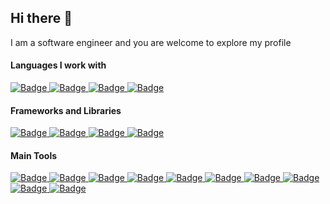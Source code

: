 ## Hi there 👋  
                 
<div>
  <p>I am a software engineer and you are welcome to explore my profile</p>
  
  <h4>Languages I work with</h4>
    <a href="https://react.dev/">
      <img src="https://img.shields.io/badge/JavaScript-323330?style=for-the-badge&logo=javascript&logoColor=F7DF1E" alt="Badge"/>
    </a>
    <a href="https://www.php.net/">
      <img src="https://img.shields.io/badge/php-%23777BB4.svg?style=for-the-badge&logo=php&logoColor=white" alt="Badge"/>
    </a>
    <a href="https://www.python.org/">
      <img src="https://img.shields.io/badge/python-3670A0?style=for-the-badge&logo=python&logoColor=ffdd54" alt="Badge"/>
    </a>
    <a href="https://www.typescriptlang.org/">
      <img src="https://img.shields.io/badge/typescript-%23007ACC.svg?style=for-the-badge&logo=typescript&logoColor=white" alt="Badge"/>
    </a>
    <h4>Frameworks and Libraries</h4>
    <a href="https://laravel.com/">
      <img src="https://img.shields.io/badge/laravel-%23FF2D20.svg?style=for-the-badge&logo=laravel&logoColor=white" alt="Badge"/>
    </a>
    <a href="https://nestjs.com/">
      <img src="https://img.shields.io/badge/nestjs-%23E0234E.svg?style=for-the-badge&logo=nestjs&logoColor=white" alt="Badge"/>
    </a>
    <a href="https://react.dev/">
      <img src="https://img.shields.io/badge/React-20232A?style=for-the-badge&logo=react&logoColor=61DAFB" alt="Badge"/>
    </a>
    <a href="https://nextjs.org/">
      <img src="https://img.shields.io/badge/Next-black?style=for-the-badge&logo=next.js&logoColor=white" alt="Badge"/>
    </a>
    <h4>Main Tools</h4>
    <a href="https://git-scm.com/">
      <img src="https://img.shields.io/badge/git-%23F05033.svg?style=for-the-badge&logo=git&logoColor=white" alt="Badge"/>
    </a>
    <a href="https://www.postgresql.org/">
      <img src="https://img.shields.io/badge/postgres-%23316192.svg?style=for-the-badge&logo=postgresql&logoColor=white" alt="Badge"/>
    </a>
    <a href="https://www.mongodb.com/">
      <img src="https://img.shields.io/badge/MongoDB-%234ea94b.svg?style=for-the-badge&logo=mongodb&logoColor=white" alt="Badge"/>
    </a>
    <a href="https://jestjs.io/">
      <img src="https://img.shields.io/badge/-jest-%23C21325?style=for-the-badge&logo=jest&logoColor=white" alt="Badge"/>
    </a>
    <a href="https://www.docker.com/">
      <img src="https://img.shields.io/badge/docker-%230db7ed.svg?style=for-the-badge&logo=docker&logoColor=white" alt="Badge"/>
    </a>
    <a href="https://aws.amazon.com/?nc2=h_lg">
      <img src="https://img.shields.io/badge/AWS-%23FF9900.svg?style=for-the-badge&logo=amazon-aws&logoColor=white" alt="Badge"/>
    </a>
    <a href="https://redis.io/">
      <img src="https://img.shields.io/badge/redis-%23DD0031.svg?style=for-the-badge&logo=redis&logoColor=white" alt="Badge"/>
    </a>
    <a href="https://kubernetes.io/">
      <img src="https://img.shields.io/badge/kubernetes-%23326ce5.svg?style=for-the-badge&logo=kubernetes&logoColor=white" alt="Badge"/>
    </a>
    <a href="https://nodejs.org/en">
      <img src="https://img.shields.io/badge/node.js-6DA55F?style=for-the-badge&logo=node.js&logoColor=white" alt="Badge"/>
    </a>
    <a href="https://www.npmjs.com/">
      <img src="https://img.shields.io/badge/NPM-%23CB3837.svg?style=for-the-badge&logo=npm&logoColor=white" alt="Badge"/>
    </a>
</div>
